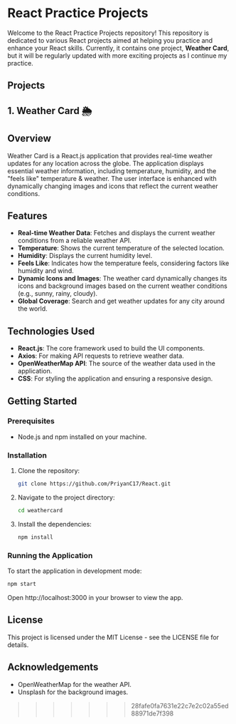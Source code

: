 # React Practice Projects

Welcome to the React Practice Projects repository! This repository is dedicated to various React projects aimed at helping you practice and enhance your React skills. Currently, it contains one project, **Weather Card**, but it will be regularly updated with more exciting projects as I continue my practice.

## Projects

## 1. Weather Card 🌦️

## Overview

Weather Card is a React.js application that provides real-time weather updates for any location across the globe. The application displays essential weather information, including temperature, humidity, and the "feels like" temperature & weather. The user interface is enhanced with dynamically changing images and icons that reflect the current weather conditions.

## Features

- **Real-time Weather Data**: Fetches and displays the current weather conditions from a reliable weather API.
- **Temperature**: Shows the current temperature of the selected location.
- **Humidity**: Displays the current humidity level.
- **Feels Like**: Indicates how the temperature feels, considering factors like humidity and wind.
- **Dynamic Icons and Images**: The weather card dynamically changes its icons and background images based on the current weather conditions (e.g., sunny, rainy, cloudy).
- **Global Coverage**: Search and get weather updates for any city around the world.

## Technologies Used

- **React.js**: The core framework used to build the UI components.
- **Axios**: For making API requests to retrieve weather data.
- **OpenWeatherMap API**: The source of the weather data used in the application.
- **CSS**: For styling the application and ensuring a responsive design.

## Getting Started

### Prerequisites

- Node.js and npm installed on your machine.

### Installation

1. Clone the repository:
   ```bash
   git clone https://github.com/PriyanC17/React.git
2. Navigate to the project directory:
   ```bash
   cd weathercard
3. Install the dependencies:
   ```bash
   npm install
### Running the Application
To start the application in development mode:
  ```bash
  npm start
```

Open http://localhost:3000 in your browser to view the app.
## License
This project is licensed under the MIT License - see the LICENSE file for details.

## Acknowledgements
- OpenWeatherMap for the weather API.
- Unsplash for the background images.
>>>>>>> 28fafe0fa7631e22c7e2c02a55ed88971de7f398
